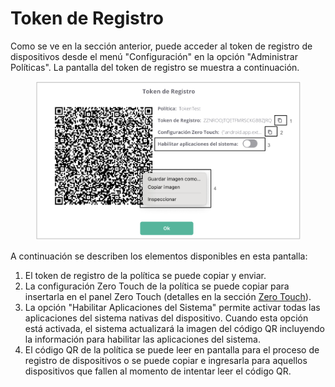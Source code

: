 # Token de Registro

Como se ve en la sección anterior, puede acceder al token de registro de dispositivos desde el menú "Configuración" en la opción "Administrar Políticas". La pantalla del token de registro se muestra a continuación.

<figure><img src="../../.gitbook/assets/image (115).png" alt="" width="563"><figcaption></figcaption></figure>

A continuación se describen los elementos disponibles en esta pantalla:

1. El token de registro de la política se puede copiar y enviar.
2. La configuración Zero Touch de la política se puede copiar para insertarla en el panel Zero Touch (detalles en la sección [Zero Touch](../../zero-touch.md)).
3. La opción "Habilitar Aplicaciones del Sistema" permite activar todas las aplicaciones del sistema nativas del dispositivo. Cuando esta opción está activada, el sistema actualizará la imagen del código QR incluyendo la información para habilitar las aplicaciones del sistema.
4. El código QR de la política se puede leer en pantalla para el proceso de registro de dispositivos o se puede copiar e ingresarla para aquellos dispositivos que fallen al momento de intentar leer el código QR.
